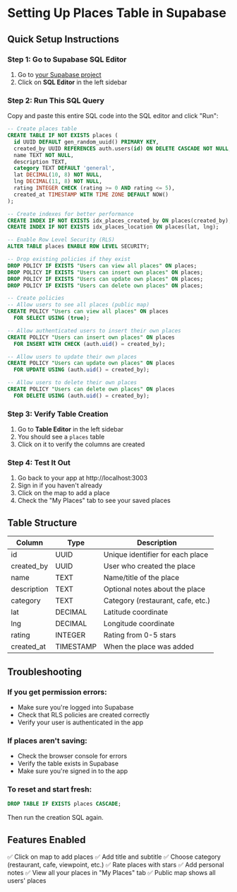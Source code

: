 # Setting Up Places Table in Supabase

## Quick Setup Instructions

### Step 1: Go to Supabase SQL Editor
1. Go to [your Supabase project](https://supabase.com/dashboard/project/fisghxjiurwrafgfzcxs)
2. Click on **SQL Editor** in the left sidebar

### Step 2: Run This SQL Query
Copy and paste this entire SQL code into the SQL editor and click "Run":

```sql
-- Create places table
CREATE TABLE IF NOT EXISTS places (
  id UUID DEFAULT gen_random_uuid() PRIMARY KEY,
  created_by UUID REFERENCES auth.users(id) ON DELETE CASCADE NOT NULL,
  name TEXT NOT NULL,
  description TEXT,
  category TEXT DEFAULT 'general',
  lat DECIMAL(10, 8) NOT NULL,
  lng DECIMAL(11, 8) NOT NULL,
  rating INTEGER CHECK (rating >= 0 AND rating <= 5),
  created_at TIMESTAMP WITH TIME ZONE DEFAULT NOW()
);

-- Create indexes for better performance
CREATE INDEX IF NOT EXISTS idx_places_created_by ON places(created_by);
CREATE INDEX IF NOT EXISTS idx_places_location ON places(lat, lng);

-- Enable Row Level Security (RLS)
ALTER TABLE places ENABLE ROW LEVEL SECURITY;

-- Drop existing policies if they exist
DROP POLICY IF EXISTS "Users can view all places" ON places;
DROP POLICY IF EXISTS "Users can insert own places" ON places;
DROP POLICY IF EXISTS "Users can update own places" ON places;
DROP POLICY IF EXISTS "Users can delete own places" ON places;

-- Create policies
-- Allow users to see all places (public map)
CREATE POLICY "Users can view all places" ON places
  FOR SELECT USING (true);

-- Allow authenticated users to insert their own places
CREATE POLICY "Users can insert own places" ON places
  FOR INSERT WITH CHECK (auth.uid() = created_by);

-- Allow users to update their own places
CREATE POLICY "Users can update own places" ON places
  FOR UPDATE USING (auth.uid() = created_by);

-- Allow users to delete their own places
CREATE POLICY "Users can delete own places" ON places
  FOR DELETE USING (auth.uid() = created_by);
```

### Step 3: Verify Table Creation
1. Go to **Table Editor** in the left sidebar
2. You should see a `places` table
3. Click on it to verify the columns are created

### Step 4: Test It Out
1. Go back to your app at http://localhost:3003
2. Sign in if you haven't already
3. Click on the map to add a place
4. Check the "My Places" tab to see your saved places

## Table Structure

| Column | Type | Description |
|--------|------|-------------|
| id | UUID | Unique identifier for each place |
| created_by | UUID | User who created the place |
| name | TEXT | Name/title of the place |
| description | TEXT | Optional notes about the place |
| category | TEXT | Category (restaurant, cafe, etc.) |
| lat | DECIMAL | Latitude coordinate |
| lng | DECIMAL | Longitude coordinate |
| rating | INTEGER | Rating from 0-5 stars |
| created_at | TIMESTAMP | When the place was added |

## Troubleshooting

### If you get permission errors:
- Make sure you're logged into Supabase
- Check that RLS policies are created correctly
- Verify your user is authenticated in the app

### If places aren't saving:
- Check the browser console for errors
- Verify the table exists in Supabase
- Make sure you're signed in to the app

### To reset and start fresh:
```sql
DROP TABLE IF EXISTS places CASCADE;
```
Then run the creation SQL again.

## Features Enabled
✅ Click on map to add places
✅ Add title and subtitle
✅ Choose category (restaurant, cafe, viewpoint, etc.)
✅ Rate places with stars
✅ Add personal notes
✅ View all your places in "My Places" tab
✅ Public map shows all users' places
